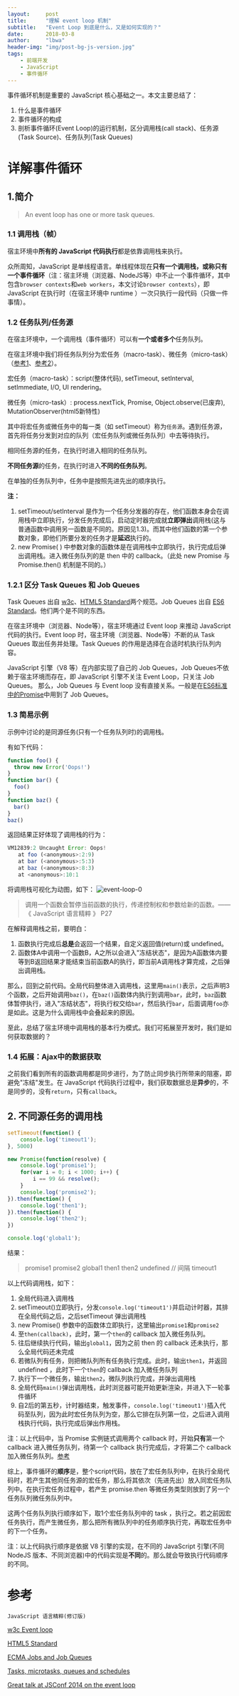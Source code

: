 ```yaml
---
layout:     post
title:      "理解 event loop 机制"
subtitle:   "Event Loop 到底是什么，又是如何实现的？"
date:       2018-03-8
author:     "lbwa"
header-img: "img/post-bg-js-version.jpg"
tags:
    - 前端开发
    - JavaScript
    - 事件循环
---
```


事件循环机制是重要的 JavaScript 核心基础之一。本文主要总结了：
1. 什么是事件循环
2. 事件循环的构成
3. 剖析事件循环(Event Loop)的运行机制，区分调用栈(call stack)、任务源(Task Source)、任务队列(Task Queues)

# 详解事件循环

## 1.简介

> An event loop has one or more task queues.

### 1.1 调用栈（帧）

宿主环境中**所有的 JavaScript 代码执行**都是依靠调用栈来执行。

众所周知，JavaScript 是单线程语言。单线程体现在**只有一个调用栈，或称只有一个事件循环**（注：宿主环境（浏览器、NodeJS等）中不止一个事件循环，其中包含`browser contexts`和`web workers`，本文讨论`browser contexts`），即 JavaScript 在执行时（在宿主环境中 runtime ）一次只执行一段代码（只做一件事情）。

###  1.2 任务队列/任务源

在宿主环境中，一个调用栈（事件循环）可以有**一个或者多个**任务队列。

在宿主环境中我们将任务队列分为宏任务（macro-task）、微任务（micro-task）（[参考1][1]、[参考2][2]）。

宏任务（macro-task）：script(整体代码), setTimeout, setInterval, setImmediate, I/O, UI rendering。

微任务（micro-task）: process.nextTick, Promise, Object.observe(已废弃), MutationObserver(html5新特性)

其中将宏任务或微任务中的每一类（如 setTimeout）称为`任务源`。遇到任务源，首先将任务分发到对应的队列（宏任务队列或微任务队列）中去等待执行。

相同任务源的任务，在执行时进入相同的任务队列。

**不同任务源**的任务，在执行时进入**不同的任务队列**。

在单独的任务队列中，任务中是按照先进先出的顺序执行。

**注：**

1. setTimeout/setInterval 是作为一个任务分发器的存在，他们函数本身会在调用栈中立即执行，分发任务完成后，启动定时器完成就**立即弹出**调用栈(这与普通函数中调用另一函数是不同的。原因见1.3)。而其中他们函数的第一个参数对象，即他们所要分发的任务才是**延迟**执行的。
1. new Promise( ) 中参数对象的函数体是在调用栈中立即执行，执行完成后弹出调用栈。进入微任务队列的是 then 中的 callback。（此处 new Promise 与 Promise.then() 机制是不同的。）

### 1.2.1 区分 Task Queues 和 Job Queues

Task Queues 出自 [w3c][w3c]、[HTML5 Standard][html5]两个规范。Job Queues 出自 [ES6 Standard][es6]。他们两个是不同的东西。

在宿主环境中（浏览器、Node等），宿主环境通过 Event loop 来推动 JavaScript 代码的执行。Event loop 时，宿主环境（浏览器、Node等）不断的从 Task Queues 取出任务并处理。Task Queues 的作用是选择在合适时机执行队列内容。

JavaScript 引擎（V8 等）在内部实现了自己的 Job Queues，Job Queues不依赖于宿主环境而存在，即 JavaScript 引擎不关注 Event Loop，只关注 Job Queues。 那么，Job Queues 与 Event loop 没有直接关系。一般是在[ES6标准中的Promise][promise]中用到了 Job Queues。

### 1.3 简易示例

示例中讨论的是同源任务(只有一个任务队列时)的调用栈。

有如下代码：

``` javascript
function foo() {
  throw new Error('Oops!')
}
function bar() {
  foo()
}
function baz() {
  bar()
}
baz()
```
返回结果正好体现了调用栈的行为：
``` javascript
VM12839:2 Uncaught Error: Oops!
　　at foo (<anonymous>:2:9)
　　at bar (<anonymous>:5:3)
　　at baz (<anonymous>:8:3)
　　at <anonymous>:10:1
```

将调用栈可视化为动图，如下：
![event-loop-0](https://raw.githubusercontent.com/lbwa/lbwa.github.io/master/img/in-post/event-loop-0.gif)

> 调用一个函数会暂停当前函数的执行，传递控制权和参数给新的函数。—— 《 JavaScript 语言精粹 》 P27

在解释调用栈之前，要明白：

1. 函数执行完成后**总是**会返回一个结果，自定义返回值(return)或 undefined。
1. 函数体A中调用一个函数B，A之所以会进入"冻结状态"，是因为A函数体内要等到B返回结果才能结束当前函数A的执行，即当前A调用栈才算完成，之后弹出调用栈。

那么，回到之前代码。全局代码整体进入调用栈，这里用`main()`表示，之后声明3个函数，之后开始调用`baz()`，在`baz()`函数体内执行到调用`bar`，此时，`baz`函数体暂停执行，进入"冻结状态"，将执行权交给`bar`，然后执行`bar`，后面调用`foo`亦是如此。这是为什么调用栈中会叠起来的原因。

至此，总结了宿主环境中调用栈的基本行为模式。我们可拓展至开发时，我们是如何获取数据的？

### 1.4 拓展：Ajax中的数据获取

之前我们看到所有的函数调用都是同步进行，为了防止同步执行所带来的阻塞，即避免"冻结"发生。在 JavaScript 代码执行过程中，我们获取数据总是**异步**的，不是同步的，没有`return`，只有`callback`。

## 2. 不同源任务的调用栈

``` javascript
setTimeout(function() {
    console.log('timeout1');
}, 5000)

new Promise(function(resolve) {
    console.log('promise1');
    for(var i = 0; i < 1000; i++) {
        i == 99 && resolve();
    }
    console.log('promise2');
}).then(function() {
    console.log('then1');
}).then(function() {
    console.log('then2');
})

console.log('global1');
```
结果：
> promise1
> promise2
> global1
> then1
> then2
> undefined
// 间隔
> timeout1

以上代码调用栈，如下：

1. 全局代码进入调用栈
1. setTimeout()立即执行，分发`console.log('timeout1')`并启动计时器，其排在全局代码之后，之后setTimeout 弹出调用栈
1. new Promise() 参数中的函数体立即执行，这里输出`promise1`和`promise2`
1. 至`then(callback)`，此时，第一个`then`的 callback 加入微任务队列。
1. 往后继续执行代码，输出`global1`，因为之前 then 的 callback 还未执行，那么全局代码还未完成
1. 若微队列有任务，则把微队列所有任务执行完成。此时，输出`then1`，并返回 undefined ，此时下一个`then`的 callback 加入微任务队列
1. 执行下一个微任务，输出`then2`，微队列执行完成，并弹出调用栈
1. 全局代码`main()`弹出调用栈，此时浏览器可能开始更新渲染，并进入下一轮事件循环
1. 自2后的第五秒，计时器结束，触发事件，`console.log('timeout1')`插入代码至队列，因为此时宏任务队列为空，那么它排在队列第一位，之后进入调用栈执行代码，执行完成后弹出作用栈。

注：以上代码中，当 Promise 实例链式调用两个 callback 时，开始**只有**第一个 callback 进入微任务队列，待第一个 callback 执行完成后，才将第二个 callback 加入微任务队列。[参考][blog0]

综上，事件循环的**顺序**是，整个script代码，放在了宏任务队列中，在执行全局代码时，若产生其他同任务源的宏任务，那么将其依次（先进先出）放入同宏任务队列中。在执行宏任务过程中，若产生 promise.then 等微任务类型则放到了另一个任务队列微任务队列中。

这两个任务队列执行顺序如下，取1个宏任务队列中的 task ，执行之。若之前因宏任务执行，而产生微任务，那么把所有微队列中的任务顺序执行完，再取宏任务中的下一个任务。

注：以上代码执行顺序是依据 V8 引擎的实现，在不同的 JavaScript 引擎(不同 NodeJS 版本、不同浏览器)中的代码实现是**不同**的。那么就会导致执行代码顺序的不同。

# 参考

`JavaScript 语言精粹(修订版)`

[w3c Event loop][w3c]

[HTML5 Standard][html5]

[ECMA Jobs and Job Queues][job-queues]

[Tasks, microtasks, queues and schedules][blog0]

[Great talk at JSConf 2014 on the event loop][video]


[1]:https://stackoverflow.com/questions/25915634/difference-between-microtask-and-macrotask-within-an-event-loop-context

[2]:http://www.ituring.com.cn/article/66566

[w3c]:https://www.w3.org/TR/html5/webappapis.html#event-loops

[html5]:https://html.spec.whatwg.org/multipage/webappapis.html#event-loops

[es6]:http://www.ecma-international.org/ecma-262/6.0/#sec-jobs-and-job-queues

[promise]:http://www.ecma-international.org/ecma-262/6.0/#sec-performpromisethen

[job-queues]:http://www.ecma-international.org/ecma-262/6.0/#sec-jobs-and-job-queues

[blog0]:https://jakearchibald.com/2015/tasks-microtasks-queues-and-schedules/

[video]:https://www.youtube.com/watch?v=8aGhZQkoFbQ
